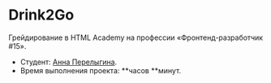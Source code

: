 # Drink2Go

Грейдирование в HTML Academy на профессии «Фронтенд-разработчик #15».

- Студент: [Анна Перелыгина](https://htmlacademy.ru/profile/id2162321).
- Время выполнения проекта: **часов **минут.
